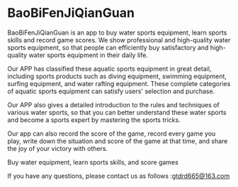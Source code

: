 # BaoBiFenJiQianGuan

BaoBiFenJiQianGuan is an app to buy water sports equipment, learn sports skills and record game scores. We show professional and high-quality water sports equipment, so that people can efficiently buy satisfactory and high-quality water sports equipment in their daily life.

Our APP has classified these aquatic sports equipment in great detail, including sports products such as diving equipment, swimming equipment, surfing equipment, and water rafting equipment. These complete categories of aquatic sports equipment can satisfy users' selection and purchase.

Our APP also gives a detailed introduction to the rules and techniques of various water sports, so that you can better understand these water sports and become a sports expert by mastering the sports tricks.

Our app can also record the score of the game, record every game you play, write down the situation and score of the game at that time, and share the joy of your victory with others.

Buy water equipment, learn sports skills, and score games

If you have any questions, please contact us as follows :gtdrd665@163.com
